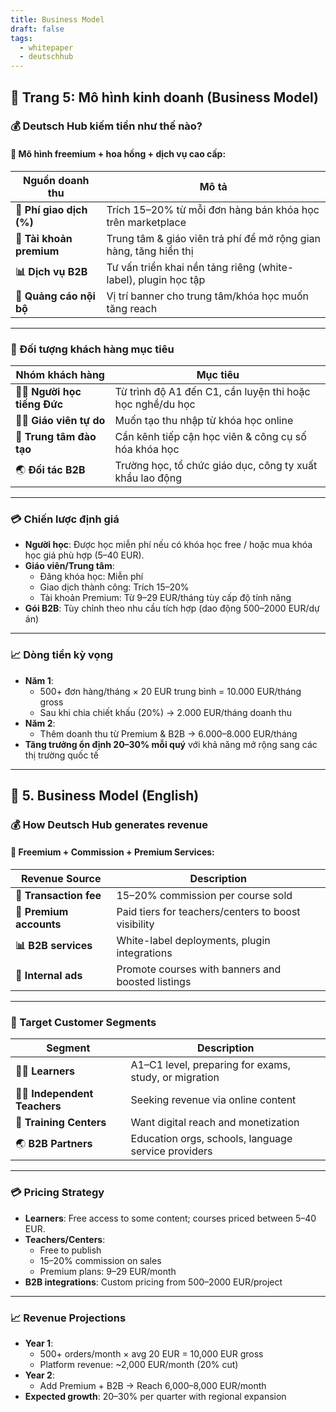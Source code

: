 ```yaml
---
title: Business Model
draft: false
tags:
  - whitepaper
  - deutschhub
---
```


## 📄 Trang 5: Mô hình kinh doanh (Business Model)

### 💰 Deutsch Hub kiếm tiền như thế nào?

#### 🎯 Mô hình freemium + hoa hồng + dịch vụ cao cấp:

| Nguồn doanh thu | Mô tả |
|------------------|------|
| **💸 Phí giao dịch (%)** | Trích 15–20% từ mỗi đơn hàng bán khóa học trên marketplace |
| **💼 Tài khoản premium** | Trung tâm & giáo viên trả phí để mở rộng gian hàng, tăng hiển thị |
| **📊 Dịch vụ B2B** | Tư vấn triển khai nền tảng riêng (white-label), plugin học tập |
| **📣 Quảng cáo nội bộ** | Vị trí banner cho trung tâm/khóa học muốn tăng reach |

---

### 🎯 Đối tượng khách hàng mục tiêu

| Nhóm khách hàng | Mục tiêu |
|-----------------|----------|
| 👩‍🎓 **Người học tiếng Đức** | Từ trình độ A1 đến C1, cần luyện thi hoặc học nghề/du học |
| 🧑‍🏫 **Giáo viên tự do** | Muốn tạo thu nhập từ khóa học online |
| 🏫 **Trung tâm đào tạo** | Cần kênh tiếp cận học viên & công cụ số hóa khóa học |
| 🌏 **Đối tác B2B** | Trường học, tổ chức giáo dục, công ty xuất khẩu lao động |

---

### 💳 Chiến lược định giá

- **Người học**: Được học miễn phí nếu có khóa học free / hoặc mua khóa học giá phù hợp (5–40 EUR).
- **Giáo viên/Trung tâm**:  
  - Đăng khóa học: Miễn phí  
  - Giao dịch thành công: Trích 15–20%  
  - Tài khoản Premium: Từ 9–29 EUR/tháng tùy cấp độ tính năng  
- **Gói B2B**: Tùy chỉnh theo nhu cầu tích hợp (dao động 500–2000 EUR/dự án)

---

### 📈 Dòng tiền kỳ vọng

- **Năm 1**:  
  - 500+ đơn hàng/tháng × 20 EUR trung bình = 10.000 EUR/tháng gross  
  - Sau khi chia chiết khấu (20%) → 2.000 EUR/tháng doanh thu  
- **Năm 2**:  
  - Thêm doanh thu từ Premium & B2B → 6.000–8.000 EUR/tháng  
- **Tăng trưởng ổn định 20–30% mỗi quý** với khả năng mở rộng sang các thị trường quốc tế

---

## 📄 5. Business Model (English)

### 💰 How Deutsch Hub generates revenue

#### 🎯 Freemium + Commission + Premium Services:

| Revenue Source      | Description |
|---------------------|-------------|
| **💸 Transaction fee** | 15–20% commission per course sold |
| **💼 Premium accounts** | Paid tiers for teachers/centers to boost visibility |
| **📊 B2B services** | White-label deployments, plugin integrations |
| **📣 Internal ads** | Promote courses with banners and boosted listings |

---

### 🎯 Target Customer Segments

| Segment               | Description |
|------------------------|-------------|
| 👩‍🎓 **Learners**         | A1–C1 level, preparing for exams, study, or migration |
| 🧑‍🏫 **Independent Teachers** | Seeking revenue via online content |
| 🏫 **Training Centers**     | Want digital reach and monetization |
| 🌏 **B2B Partners**         | Education orgs, schools, language service providers |

---

### 💳 Pricing Strategy

- **Learners**: Free access to some content; courses priced between 5–40 EUR.
- **Teachers/Centers**:  
  - Free to publish  
  - 15–20% commission on sales  
  - Premium plans: 9–29 EUR/month  
- **B2B integrations**: Custom pricing from 500–2000 EUR/project

---

### 📈 Revenue Projections

- **Year 1**:  
  - 500+ orders/month × avg 20 EUR = 10,000 EUR gross  
  - Platform revenue: ~2,000 EUR/month (20% cut)  
- **Year 2**:  
  - Add Premium + B2B → Reach 6,000–8,000 EUR/month  
- **Expected growth**: 20–30% per quarter with regional expansion
